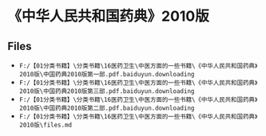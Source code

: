 # 《中华人民共和国药典》2010版

## Files

- `F:/【01分类书籍】\分类书籍\16医药卫生\中医方面的一些书籍\《中华人民共和国药典》2010版\中国药典2010版第一部.pdf.baiduyun.downloading`
- `F:/【01分类书籍】\分类书籍\16医药卫生\中医方面的一些书籍\《中华人民共和国药典》2010版\中国药典2010版第三部.pdf.baiduyun.downloading`
- `F:/【01分类书籍】\分类书籍\16医药卫生\中医方面的一些书籍\《中华人民共和国药典》2010版\中国药典2010版第二部.pdf.baiduyun.downloading`
- `F:/【01分类书籍】\分类书籍\16医药卫生\中医方面的一些书籍\《中华人民共和国药典》2010版\files.md`
